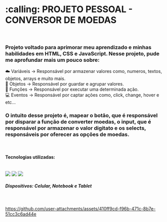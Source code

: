<h1>:calling: PROJETO PESSOAL - CONVERSOR DE MOEDAS</h1>
<br>

<h3>Projeto voltado para aprimorar meu aprendizado e minhas habilidades em HTML, CSS e JavaScript. 
  Nesse projeto, pude me aprofundar mais um pouco sobre:</h3>
  
  :cloud: Variáveis -> Responsável por armazenar valores como, numeros, textos, objetos, arrays e muito mais.
  <br>
  :mag_right: Objetos -> Responsável por guardar e agrupar valores.
  <br>
  :hammer: Funções -> Responsável por executar uma determinada ação.
  <br>
  :computer: Eventos -> Responsável por captar ações como, click, change, hover e etc...
  
  <h3>O intuito desse projeto é, mapear o botão, que é responsável por disparar a função de converter moedas, 
  o input, que é responsável por armazenar o valor digitato 
  e os selects, responsáveis por oferecer as opções de moedas.</h3>
  <br>
  
  <h4>Tecnologias utilizadas:</h4>
  <br>

  <img src="https://img.shields.io/badge/JavaScript-F7DF1E?style=for-the-badge&logo=javascript&logoColor=black" />
  <img src="https://img.shields.io/badge/HTML5-E34F26?style=for-the-badge&logo=html5&logoColor=white" />
  <img src="https://img.shields.io/badge/CSS3-1572B6?style=for-the-badge&logo=css3&logoColor=white" />
  <br>

  <h5>Dispositivos: Celular, Notebook e Tablet</h5>
  <br>

https://github.com/user-attachments/assets/410ff9cd-f96b-471c-8b7e-51cc3c6ad44e


